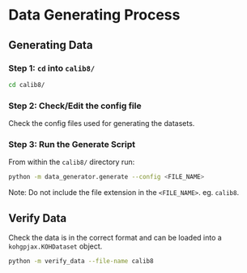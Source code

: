 # Data Generating Process

## Generating Data

### Step 1: `cd` into `calib8/`

```bash
cd calib8/
```

### Step 2: Check/Edit the config file

Check the config files used for generating the datasets.

### Step 3: Run the Generate Script

From within the `calib8/` directory run:

```bash
python -m data_generator.generate --config <FILE_NAME>
```

Note: Do not include the file extension in the `<FILE_NAME>`. eg. `calib8`.

## Verify Data

Check the data is in the correct format and can be loaded into a `kohgpjax.KOHDataset` object.

```bash
python -m verify_data --file-name calib8
```
